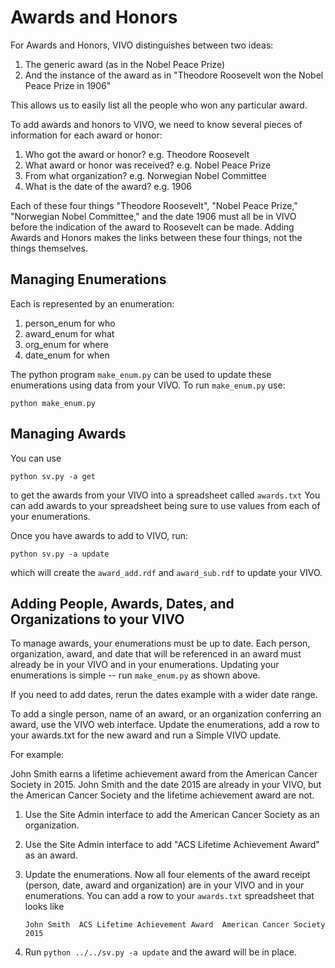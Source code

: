 # Awards and Honors

For Awards and Honors, VIVO distinguishes between two ideas:

1.  The generic award (as in the Nobel Peace Prize)
2.  And the instance of the award as in "Theodore Roosevelt won the Nobel Peace Prize in 1906"

This allows us to easily list all the people who won any particular award.

To add awards and honors to VIVO, we need to know several pieces of information for each award or honor:

1. Who got the award or honor?  e.g. Theodore Roosevelt
1. What award or honor was received?  e.g. Nobel Peace Prize
1. From what organization?  e.g. Norwegian Nobel Committee
1. What is the date of the award? e.g. 1906

Each of these four things "Theodore Roosevelt", "Nobel Peace Prize," "Norwegian Nobel Committee," and the date 1906 must all be in VIVO before the indication of the award to Roosevelt can be made.  Adding Awards and Honors makes the links between these four things, not the things themselves.

## Managing Enumerations

Each is represented by an enumeration:

1. person_enum for who
1. award_enum for what
1. org_enum for where
1. date_enum for when

The python program `make_enum.py` can be used to update these enumerations using data from your VIVO.  To run 
`make_enum.py` use:

    python make_enum.py
    
## Managing Awards

You can use 

    python sv.py -a get
    
to get the awards from your VIVO into a spreadsheet called `awards.txt`  You can add awards to your spreadsheet being sure to use values from each of your enumerations.

Once you have awards to add to VIVO, run:

    python sv.py -a update
    
which will create the `award_add.rdf` and `award_sub.rdf` to update your VIVO.

## Adding People, Awards, Dates, and Organizations to your VIVO

To manage awards, your enumerations must be up to date.  Each person, organization, award, and date that will be referenced in an award must already be in  your VIVO and in your enumerations.  Updating your enumerations is simple -- run `make_enum.py` as shown above.

If you need to add dates, rerun the dates example with a wider date range.

To add a single person, name of an award, or an organization conferring an award, use the VIVO web interface.  Update
the enumerations, add a row to your awards.txt for the new award and run a Simple VIVO update.  

For example:

John Smith earns a lifetime achievement award from the American Cancer Society in 2015.  John Smith and the date 2015 are already in your VIVO, but the American Cancer Society and the lifetime achievement award are not.

1. Use the Site Admin interface to add the American Cancer Society as an organization.

1. Use the Site Admin interface to add "ACS Lifetime Achievement Award" as an award.

1. Update the enumerations.  Now all four elements of the award receipt (person, date, award and organization) are in your VIVO and in your enumerations. You can add a row to your `awards.txt` spreadsheet that looks like

    `John Smith  ACS Lifetime Achievement Award  American Cancer Society 2015`
    
1. Run `python ../../sv.py -a update`
    and the award will be in place.



